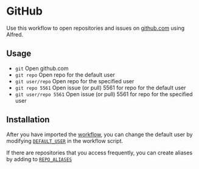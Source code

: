 # GitHub

Use this workflow to open repositories and issues on [github.com][github] using
Alfred.

## Usage

- `git` Open github.com
- `git repo` Open repo for the default user
- `git user/repo` Open repo for the specified user
- `git repo 5561` Open issue (or pull) 5561 for repo for the default user
- `git user/repo 5561` Open issue (or pull) 5561 for repo for the specified user

## Installation

After you have imported the [workflow][workflow], you can change the default
user by modifying [`DEFAULT_USER`][user] in the workflow script.

If there are repositories that you access frequently, you can create aliases
by adding to [`REPO_ALIASES`][aliases]

[alfred]: http://www.alfredapp.com
[aliases]: https://github.com/chrishunt/alfred/blob/55fb4a9f95a8b5b568bfbefc5976b9c83c69b4bf/github/github_alfred.rb#L7-L12
[github]: https://github.com
[user]: https://github.com/chrishunt/alfred/blob/a3ef11e5ad73a2c71c4e72fafcee477cc0a07b2c/github/github_alfred.rb#L3
[workflow]: https://github.com/chrishunt/alfred/blob/master/github/GitHub.alfredworkflow?raw=true
